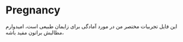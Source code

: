# Pregnancy

این فایل تجربیات مختصر من در مورد آمادگی برای زایمان طبیعی است، امیدوارم مطالبش براتون مفید باشه،

